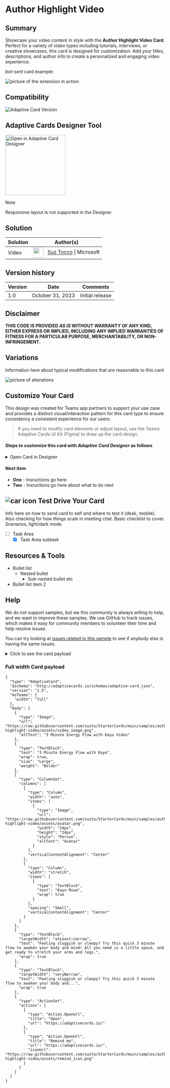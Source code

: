 # Author Highlight Video

## Summary

Showcase your video content in style with the <b>Author Highlight Video Card</b>. Perfect for a variety of video types including tutorials, interviews, or creative showcases, this card is designed for customization. Add your titles, descriptions, and author info to create a personalized and engaging video experience.

_bot-sent_ card example:

![picture of the extension in action](assets/card.png)

## Compatibility

![Adaptive Card Version](https://img.shields.io/badge/Adaptive%20Card%20Version-1.5-green.svg)

## Adaptive Cards Designer Tool
<!--- button image exported at 1.2x --->
<a href="https://adaptivecards.io/designer?card=https%3A%2F%2Fraw.githubusercontent.com%2Fsuzto%2FStarterCards%2Fmain%2Fsamples%2Fauthor-highlight-video%2Fcard.json" target="_blank">
  <img src="../../assets/open_designer_button.png" width="190" alt="Open in Adaptive Card Designer" />
</a>

> [!NOTE]
> Responsive layout is not supported in the Designer.

## Solution

Solution|Author(s)
--------|---------
Video | <a href="https://github.com/SuzanneTocco"><img align="center" width="32" height="32" src="https://wsrv.nl/?url=https://avatars.githubusercontent.com/u/149005128?v=4&w=36&h=36&fit=cover&mask=circle"></a> &nbsp; [Suz Tocco](https://github.com/SuzanneTocco) \| Microsoft  

## Version history

Version|Date|Comments
-------|----|--------
1.0| October 31, 2023 | Initial release

## Disclaimer

**THIS CODE IS PROVIDED _AS IS_ WITHOUT WARRANTY OF ANY KIND, EITHER EXPRESS OR IMPLIED, INCLUDING ANY IMPLIED WARRANTIES OF FITNESS FOR A PARTICULAR PURPOSE, MERCHANTABILITY, OR NON-INFRINGEMENT.**

## Variations

Information here about typical modifications that are reasonable to this card

![picture of alterations](assets/video_variations.png)

## Customize Your Card

This design was created for Teams app partners to support your use case and provides a distinct visual/interaction pattern for this card type to ensure consistency a consistent experience for our users.

> If you need to modify card elements or adjust layout, use the Teams Adaptive Cards UI Kit (Figma) to draw up the card design.

#### Steps to customize this card with _Adaptive Card Designer_ as follows ####

<details>
<summary>Open Card in Designer</summary>
<p></p>
<p>One- Instructions go here</p>

 `Hello This is a code`
</details>

#### Next item ####

- **One** - Insructions go here
- **Two** - Insructions go here about what to do next

## ![car icon](/assets/icon_car.png) Test Drive Your Card ##

Info here on how to send card to self and where to test it (desk, mobile). Also checking for how things scale in meeting chat. Basic checklist to cover. Scenarios, light/dark mode

- [ ] Task Area
  - [x] Task Area subtask

## Resources & Tools ##

- Bullet list
  - Nested bullet
    - Sub-nested bullet etc
- Bullet list item 2

## Help

We do not support samples, but we this community is always willing to help, and we want to improve these samples. We use GitHub to track issues, which makes it easy for  community members to volunteer their time and help resolve issues.

You can try looking at [issues related to this sample](https://github.com/pnp/AdaptiveCards-Templates/issues) to see if anybody else is having the same issues.

<details closed>
<summary>
Click to see the card payload
</summary>

```json
{
  "type": "AdaptiveCard",
  "speak": "3 minute energy flow with kayo video",
  "$schema": "http://adaptivecards.io/schemas/adaptive-card.json",
  "version": "1.5",
  "body": [
    {
      "type": "Image",
      "url": "https://raw.githubusercontent.com/suzto/StarterCards/main/samples/author-highlight-video/assets/video_image.png",
      "altText": "3 Minute Energy Flow with Kayo Video"
    },
    {
      "type": "TextBlock",
      "text": "3 Minute Energy Flow with Kayo",
      "wrap": true,
      "size": "Large",
      "weight": "Bolder"
    },
    {
      "type": "ColumnSet",
      "columns": [
        {
          "type": "Column",
          "width": "auto",
          "items": [
            {
              "type": "Image",
              "url": "https://raw.githubusercontent.com/suzto/StarterCards/main/samples/author-highlight-video/assets/avatar.png",
              "width": "24px",
              "height": "24px",
              "style": "Person",
              "altText": "Avatar of Kayo Miwa"
            }
          ],
          "verticalContentAlignment": "Center"
        },
        {
          "type": "Column",
          "width": "stretch",
          "items": [
            {
              "type": "TextBlock",
              "text": "Kayo Miwa",
              "wrap": true
            }
          ],
          "spacing": "Small",
          "verticalContentAlignment": "Center"
        }
      ]
    },
    {
      "type": "TextBlock",
      "targetWidth": "atLeast:narrow",
      "text": "Feeling sluggish or sleepy? Try this quick 3 minute flow to awaken your body and mind! All you need is a little space, and get ready to stretch your arms and legs.",
      "wrap": true
    },
    {
      "type": "TextBlock",
      "targetWidth": "veryNarrow",
      "text": "Feeling sluggish or sleepy? Try this quick 3 minute flow to awaken your body and...",
      "wrap": true
    },
    {
      "type": "ActionSet",
      "actions": [
        {
          "type": "Action.OpenUrl",
          "title": "Open",
          "url": "https://adaptivecards.io/"
        },
        {
          "type": "Action.OpenUrl",
          "title": "Remind me",
          "url": "https://adaptivecards.io/",
          "iconUrl": "https://raw.githubusercontent.com/suzto/StarterCards/main/samples/author-highlight-video/assets/remind_icon.png"
        }
      ]
    }
  ]
}
```

</details>

### Full width Card payload

````
{
  "type": "AdaptiveCard",
  "$schema": "http://adaptivecards.io/schemas/adaptive-card.json",
  "version": "1.5",
  "msTeams": {
    "width": "full"
  },
  "body": [
    {
      "type": "Image",
      "url": "https://raw.githubusercontent.com/suzto/StarterCards/main/samples/author-highlight-video/assets/video_image.png",
      "altText": "3 Minute Energy Flow with Kayo Video"
    },
    {
      "type": "TextBlock",
      "text": "3 Minute Energy Flow with Kayo",
      "wrap": true,
      "size": "Large",
      "weight": "Bolder"
    },
    {
      "type": "ColumnSet",
      "columns": [
        {
          "type": "Column",
          "width": "auto",
          "items": [
            {
              "type": "Image",
              "url": "https://raw.githubusercontent.com/suzto/StarterCards/main/samples/author-highlight-video/assets/avatar.png",
              "width": "24px",
              "height": "24px",
              "style": "Person",
              "altText": "Avatar"
            }
          ],
          "verticalContentAlignment": "Center"
        },
        {
          "type": "Column",
          "width": "stretch",
          "items": [
            {
              "type": "TextBlock",
              "text": "Kayo Miwa",
              "wrap": true
            }
          ],
          "spacing": "Small",
          "verticalContentAlignment": "Center"
        }
      ]
    },
    {
      "type": "TextBlock",
      "targetWidth": "atLeast:narrow",
      "text": "Feeling sluggish or sleepy? Try this quick 3 minute flow to awaken your body and mind! All you need is a little space, and get ready to stretch your arms and legs.",
      "wrap": true
    },
    {
      "type": "TextBlock",
      "targetWidth": "veryNarrow",
      "text": "Feeling sluggish or sleepy? Try this quick 3 minute flow to awaken your body and...",
      "wrap": true
    },
    {
      "type": "ActionSet",
      "actions": [
        {
          "type": "Action.OpenUrl",
          "title": "Open",
          "url": "https://adaptivecards.io/"
        },
        {
          "type": "Action.OpenUrl",
          "title": "Remind me",
          "url": "https://adaptivecards.io/",
          "iconUrl": "https://raw.githubusercontent.com/suzto/StarterCards/main/samples/author-highlight-video/assets/remind_icon.png"
        }
      ]
    }
  ]
}
````

